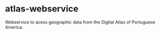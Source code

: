 # atlas-webservice
Webservice to acess geographic data from the Digital Atlas of Portuguese America.
